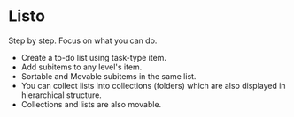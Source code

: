 # Listo
Step by step. Focus on what you can do.

* Create a to-do list using task-type item.
* Add subitems to any level's item.
* Sortable and Movable subitems in the same list.
* You can collect lists into collections (folders) which are also displayed in hierarchical structure.
* Collections and lists are also movable.
